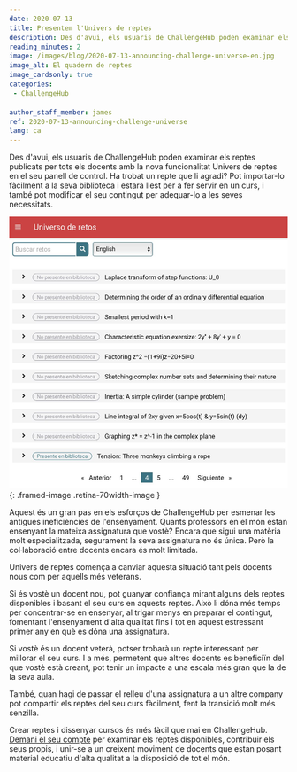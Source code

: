 ```yaml
---
date: 2020-07-13
title: Presentem l'Univers de reptes
description: Des d'avui, els usuaris de ChallengeHub poden examinar els reptes publicats per tots els docents amb la nova funcionalitat Univers de reptes
reading_minutes: 2
image: /images/blog/2020-07-13-announcing-challenge-universe-en.jpg
image_alt: El quadern de reptes
image_cardsonly: true
categories:
 - ChallengeHub

author_staff_member: james
ref: 2020-07-13-announcing-challenge-universe
lang: ca
---
```


Des d'avui, els usuaris de ChallengeHub poden examinar els reptes publicats per tots els docents amb la nova funcionalitat Univers de reptes en el seu panell de control.
Ha trobat un repte que li agradi?
Pot importar-lo fàcilment a la seva biblioteca i estarà llest per a fer servir en un curs, i també pot modificar el seu contingut per adequar-lo a les seves necessitats.

![Univers de reptes](/images/blog/2020-07-13-announcing-challenge-universe-es.jpg){: .framed-image .retina-70width-image }

Aquest és un gran pas en els esforços de ChallengeHub per esmenar les antigues ineficiències de l'ensenyament.
Quants professors en el món estan ensenyant la mateixa assignatura que vostè?
Encara que sigui una matèria molt especialitzada, segurament la seva assignatura no és única.
Però la col·laboració entre docents encara és molt limitada.

Univers de reptes comença a canviar aquesta situació tant pels docents nous com per aquells més veterans.

Si és vostè un docent nou,
pot guanyar confiança mirant alguns dels reptes disponibles i basant el seu curs en aquests reptes.
Això li dóna més temps per concentrar-se en ensenyar, al trigar menys en preparar el contingut,
fomentant l'ensenyament d'alta qualitat fins i tot en aquest estressant primer any en què es dóna una assignatura.

Si vostè és un docent veterà,
potser trobarà un repte interessant per millorar el seu curs.
I a més, permetent que altres docents es beneficiïn del que vostè està creant,
pot tenir un impacte a una escala més gran que la de la seva aula.

També, quan hagi de passar el relleu d'una assignatura a un altre company
pot compartir els reptes del seu curs fàcilment,
fent la transició molt més senzilla.

Crear reptes i dissenyar cursos és més fàcil que mai en ChallengeHub.
[Demani el seu compte](/ca/#posat-en-contacte-amb-nosaltres) per examinar els reptes disponibles,
contribuir els seus propis,
i unir-se a un creixent moviment de docents que estan posant material educatiu d'alta qualitat a la disposició de tot el món.
